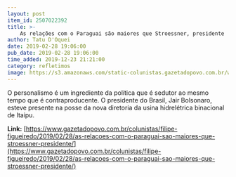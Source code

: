 ```yaml
---
layout: post
item_id: 2507022392
title: >-
    As relações com o Paraguai são maiores que Stroessner, presidente
author: Tatu D'Oquei
date: 2019-02-28 19:06:00
pub_date: 2019-02-28 19:06:00
time_added: 2019-12-23 21:21:00
category: refletimos
image: https://s3.amazonaws.com/static-colunistas.gazetadopovo.com.br/wp-content/uploads/sites/222/2019/02/28200534/stroessner.jpg
---
```


O personalismo é um ingrediente da política que é sedutor ao mesmo tempo que é contraproducente. O presidente do Brasil, Jair Bolsonaro, esteve presente na posse da nova diretoria da usina hidrelétrica binacional de Itaipu.

**Link:** [https://www.gazetadopovo.com.br/colunistas/filipe-figueiredo/2019/02/28/as-relacoes-com-o-paraguai-sao-maiores-que-stroessner-presidente/](https://www.gazetadopovo.com.br/colunistas/filipe-figueiredo/2019/02/28/as-relacoes-com-o-paraguai-sao-maiores-que-stroessner-presidente/)

